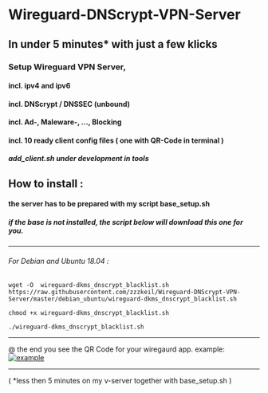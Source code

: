 # Wireguard-DNScrypt-VPN-Server
## In under 5 minutes* with just a few klicks
### Setup Wireguard VPN Server,
#### incl. ipv4 and ipv6
#### incl. DNScrypt / DNSSEC (unbound)
#### incl. Ad-, Maleware-, ..., Blocking
#### incl. 10 ready client config files  ( one with QR-Code in terminal )
##### add_client.sh under development in tools

## How to install :
#### the server has to be prepared with my script base_setup.sh
##### if the base is not installed, the script below will download this one for you.
----------------------------------------

###### For Debian and Ubuntu 18.04 :
```
wget -O  wireguard-dkms_dnscrypt_blacklist.sh https://raw.githubusercontent.com/zzzkeil/Wireguard-DNScrypt-VPN-Server/master/debian_ubuntu/wireguard-dkms_dnscrypt_blacklist.sh

chmod +x wireguard-dkms_dnscrypt_blacklist.sh

./wireguard-dkms_dnscrypt_blacklist.sh
```
-----------------------------------------

@ the end you see the QR Code for your wiregaurd app.
example:
[![example](https://zeroaim.de/img/wgexsqr.png)](https://github.com/zzzkeil/Wireguard-DNScrypt-VPN-Server)

-----------------------------------------







( *less then 5 minutes on my v-server together with base_setup.sh ) 
